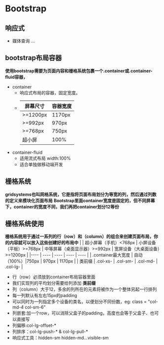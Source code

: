 # Bootstrap

## 响应式

- 媒体查询
...

## bootstrap布局容器
**使用bootstrap需要为页面内容和栅格系统包裹一个.container或.container-fluid容器，**
- container
  - 响应式布局的容器，固定宽度。
  - 
    | 屏幕尺寸 | 容器宽度 |
    | ----    | ---- |
    | >=1200px| 1170px |
    | >=992px | 970px|
    | >=768px | 750px|
    | 超小屏 | 100% |
- container-fluid
  - 适用流式布局 width:100%
  - 适合单独做移动端开发

## 栅格系统
  **gridsystems也叫网格系统，它是指将页面布局划分为等宽的列，然后通过列数的定义来模块化页面布局**
  **Bootstrap里面container宽度是固定的，但不同屏幕下，container的宽度不同，我们再把container划分12等份**

## 栅格系统使用
  **栅格系统用于通过一系列的行（row）和（column）的组合来创建页面布局，你的内容就可以放入这些创建好的布局中**
  | | 超小屏幕（手机）<768px | 小屏设备（平板）>=768px | 中等屏幕（桌面显示器）>=992px | 宽屏设备（大桌面设备）>=1200px |
  |---- | ---- | ---- | ---- | ---- |
  | .container最大宽度 | 自动（100%）|750px | 970px | 1170px |
  | 类前缀 | .col-xs- | .col-sm- | .col-md- | .col-lg- |
  - 行（row）必须放到container布局容器里面
  - 我们实现列的平均划分需要给列添加 **类前缀**
  - 列（column）大于12，多余的列所在的元素将被作为一个整体另起一行排列
  - 每一列默认有左右15px的padding
  - 可以同时为一列指定多个设备的类名，以便划分不同份数，eg: class = "col-md-4 col-sm-6"
  - 列嵌套:加一个row，可以消除父盒子的padding，高度也会等于父盒子、也可以直接写
  - 列偏移:col-lg-offset-*
  - 列排序：col-lg-push-* & col-lg-pull-*
  - 响应式工具：hidden-sm hidden-md...visible-sm